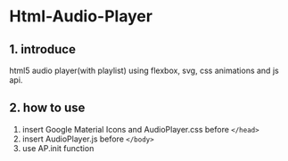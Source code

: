 # Html-Audio-Player

## 1. introduce
html5 audio player(with playlist) using flexbox, svg, css animations and  js api.


## 2. how to use
1. insert Google Material Icons and AudioPlayer.css before `</head>`
2. insert AudioPlayer.js before `</body>`
3. use AP.init function


